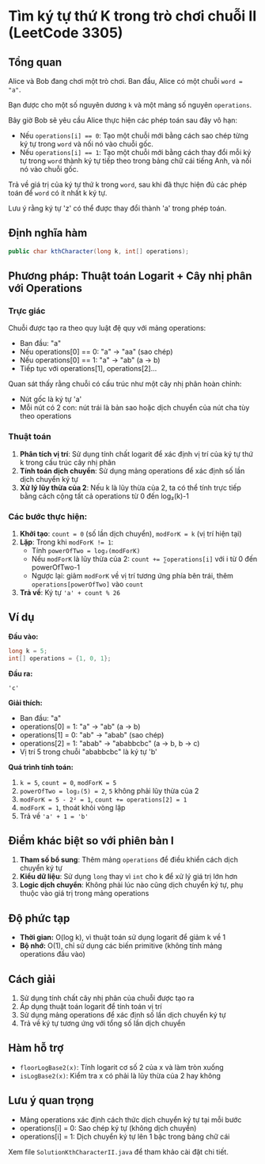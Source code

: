 # Tìm ký tự thứ K trong trò chơi chuỗi II (LeetCode 3305)

## Tổng quan

Alice và Bob đang chơi một trò chơi. Ban đầu, Alice có một chuỗi `word = "a"`.

Bạn được cho một số nguyên dương `k` và một mảng số nguyên `operations`.

Bây giờ Bob sẽ yêu cầu Alice thực hiện các phép toán sau đây vô hạn:
- Nếu `operations[i] == 0`: Tạo một chuỗi mới bằng cách sao chép từng ký tự trong `word` và nối nó vào chuỗi gốc.
- Nếu `operations[i] == 1`: Tạo một chuỗi mới bằng cách thay đổi mỗi ký tự trong `word` thành ký tự tiếp theo trong bảng chữ cái tiếng Anh, và nối nó vào chuỗi gốc.

Trả về giá trị của ký tự thứ k trong `word`, sau khi đã thực hiện đủ các phép toán để `word` có ít nhất k ký tự.

Lưu ý rằng ký tự 'z' có thể được thay đổi thành 'a' trong phép toán.

## Định nghĩa hàm

```java
public char kthCharacter(long k, int[] operations);
```

## Phương pháp: Thuật toán Logarit + Cây nhị phân với Operations

### Trực giác

Chuỗi được tạo ra theo quy luật đệ quy với mảng operations:
- Ban đầu: "a"
- Nếu operations[0] == 0: "a" → "aa" (sao chép)
- Nếu operations[0] == 1: "a" → "ab" (a → b)
- Tiếp tục với operations[1], operations[2]...

Quan sát thấy rằng chuỗi có cấu trúc như một cây nhị phân hoàn chỉnh:
- Nút gốc là ký tự 'a'
- Mỗi nút có 2 con: nút trái là bản sao hoặc dịch chuyển của nút cha tùy theo operations

### Thuật toán

1. **Phân tích vị trí**: Sử dụng tính chất logarit để xác định vị trí của ký tự thứ k trong cấu trúc cây nhị phân
2. **Tính toán dịch chuyển**: Sử dụng mảng operations để xác định số lần dịch chuyển ký tự
3. **Xử lý lũy thừa của 2**: Nếu k là lũy thừa của 2, ta có thể tính trực tiếp bằng cách cộng tất cả operations từ 0 đến log₂(k)-1

### Các bước thực hiện:

1. **Khởi tạo**: `count = 0` (số lần dịch chuyển), `modForK = k` (vị trí hiện tại)
2. **Lặp**: Trong khi `modForK != 1`:
   - Tính `powerOfTwo = log₂(modForK)`
   - Nếu `modForK` là lũy thừa của 2: `count += ∑operations[i]` với i từ 0 đến powerOfTwo-1
   - Ngược lại: giảm `modForK` về vị trí tương ứng phía bên trái, thêm `operations[powerOfTwo]` vào `count`
3. **Trả về**: Ký tự `'a' + count % 26`

## Ví dụ

**Đầu vào:**
```java
long k = 5;
int[] operations = {1, 0, 1};
```

**Đầu ra:**
```
'c'
```

**Giải thích:**
- Ban đầu: "a"
- operations[0] = 1: "a" → "ab" (a → b)
- operations[1] = 0: "ab" → "abab" (sao chép)
- operations[2] = 1: "abab" → "ababbcbc" (a → b, b → c)
- Vị trí 5 trong chuỗi "ababbcbc" là ký tự 'b'

**Quá trình tính toán:**
1. `k = 5`, `count = 0`, `modForK = 5`
2. `powerOfTwo = log₂(5) = 2`, `5` không phải lũy thừa của 2
3. `modForK = 5 - 2² = 1`, `count += operations[2] = 1`
4. `modForK = 1`, thoát khỏi vòng lặp
5. Trả về `'a' + 1 = 'b'`

## Điểm khác biệt so với phiên bản I

1. **Tham số bổ sung**: Thêm mảng `operations` để điều khiển cách dịch chuyển ký tự
2. **Kiểu dữ liệu**: Sử dụng `long` thay vì `int` cho k để xử lý giá trị lớn hơn
3. **Logic dịch chuyển**: Không phải lúc nào cũng dịch chuyển ký tự, phụ thuộc vào giá trị trong mảng operations

## Độ phức tạp

- **Thời gian:** O(log k), vì thuật toán sử dụng logarit để giảm k về 1
- **Bộ nhớ:** O(1), chỉ sử dụng các biến primitive (không tính mảng operations đầu vào)

## Cách giải

1. Sử dụng tính chất cây nhị phân của chuỗi được tạo ra
2. Áp dụng thuật toán logarit để tính toán vị trí
3. Sử dụng mảng operations để xác định số lần dịch chuyển ký tự
4. Trả về ký tự tương ứng với tổng số lần dịch chuyển

## Hàm hỗ trợ

- `floorLogBase2(x)`: Tính logarit cơ số 2 của x và làm tròn xuống
- `isLogBase2(x)`: Kiểm tra x có phải là lũy thừa của 2 hay không

## Lưu ý quan trọng

- Mảng operations xác định cách thức dịch chuyển ký tự tại mỗi bước
- operations[i] = 0: Sao chép ký tự (không dịch chuyển)
- operations[i] = 1: Dịch chuyển ký tự lên 1 bậc trong bảng chữ cái

Xem file `SolutionKthCharacterII.java` để tham khảo cài đặt chi tiết.
